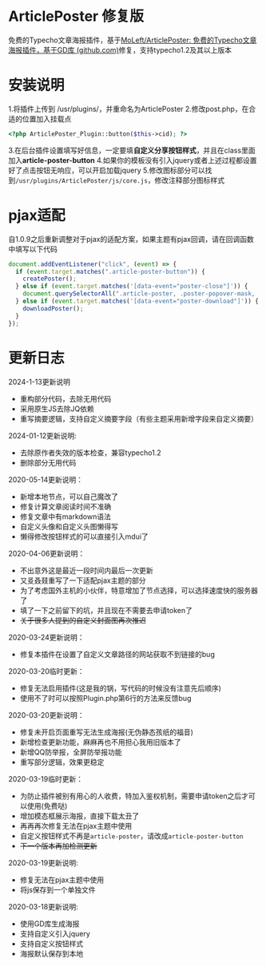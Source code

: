 # ArticlePoster 修复版

免费的Typecho文章海报插件，基于[MoLeft/ArticlePoster: 免费的Typecho文章海报插件，基于GD库 (github.com)](https://github.com/MoLeft/ArticlePoster)修复，支持typecho1.2及其以上版本

# 安装说明

1.将插件上传到 /usr/plugins/，并重命名为ArticlePoster
2.修改post.php，在合适的位置加入挂载点

```php
<?php ArticlePoster_Plugin::button($this->cid); ?>
```

3.在后台插件设置填写好信息，一定要填**自定义分享按钮样式**，并且在class里面加入**article-poster-button**
4.如果你的模板没有引入jquery或者上述过程都设置好了点击按钮无响应，可以开启加载jquery
5.修改图标部分可以找到`/usr/plugins/ArticlePoster/js/core.js`，修改注释部分图标样式

# pjax适配

自1.0.9之后重新调整对于pjax的适配方案，如果主题有pjax回调，请在回调函数中填写以下代码

```js
document.addEventListener("click", (event) => {
  if (event.target.matches(".article-poster-button")) {
    createPoster();
  } else if (event.target.matches('[data-event="poster-close"]')) {
    document.querySelectorAll(".article-poster, .poster-popover-mask, .poster-popover-box").forEach(elem => elem.style.display = 'none');
  } else if (event.target.matches('[data-event="poster-download"]')) {
    downloadPoster();
  }
});
```

# 更新日志

2024-1-13更新说明

* 重构部分代码，去除无用代码
* 采用原生JS去除JQ依赖
* 重写摘要逻辑，支持自定义摘要字段（有些主题采用新增字段来自定义摘要）

2024-01-12更新说明:

* 去除原作者失效的版本检查，兼容typecho1.2
* 删除部分无用代码

2020-05-14更新说明：

* 新增本地节点，可以自己魔改了
* 修复计算文章阅读时间不准确
* 修复文章中有markdown语法
* 自定义头像和自定义头图懒得写
* 懒得修改按钮样式的可以直接引入mdui了

2020-04-06更新说明：

* 不出意外这是最近一段时间内最后一次更新
* 又㕛叒叕重写了一下适配pjax主题的部分
* 为了考虑国外主机的小伙伴，特意增加了节点选择，可以选择速度快的服务器了
* 填了一下之前留下的坑，并且现在不需要去申请token了
* ~~关于很多人提到的自定义封面图再次推迟~~

2020-03-24更新说明：

* 修复本插件在设置了自定义文章路径的网站获取不到链接的bug

2020-03-20临时更新：

* 修复无法启用插件(这是我的锅，写代码的时候没有注意先后顺序)
* 使用不了时可以按照Plugin.php第6行的方法来反馈bug

2020-03-20更新说明：

* 修复未开启页面重写无法生成海报(无伪静态孩纸的福音)
* 新增检查更新功能，麻麻再也不用担心我用旧版本了
* 新增QQ防举报，全屏防举报功能
* 重写部分逻辑，效果更稳定

2020-03-19临时更新：

* 为防止插件被别有用心的人收费，特加入鉴权机制，需要申请token之后才可以使用(免费哒)
* 增加模态框展示海报，直接下载太丑了
* 再再再次修复无法在pjax主题中使用
* 自定义按钮样式不再是`article-poster`，请改成`article-poster-button`
* ~~下一个版本再加检测更新~~

2020-03-19更新说明:

* 修复无法在pjax主题中使用
* 将js保存到一个单独文件

2020-03-18更新说明:

* 使用GD库生成海报
* 支持自定义引入jquery
* 支持自定义按钮样式
* 海报默认保存到本地
